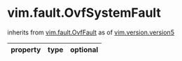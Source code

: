 vim.fault.OvfSystemFault
========================
inherits from [vim.fault.OvfFault](docs/vim.fault.OvfFault.md)
as of [vim.version.version5](docs/vim.version.md)

| property | type | optional |
|:---------|:-----|:---------|
